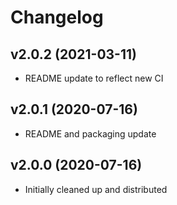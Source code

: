 # Changelog

## v2.0.2 (2021-03-11)
- README update to reflect new CI

## v2.0.1 (2020-07-16)
- README and packaging update

## v2.0.0 (2020-07-16)
- Initially cleaned up and distributed
